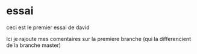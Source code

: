 # essai

ceci est le premier essai de david

Ici je rajoute mes comentaires sur la premiere branche (qui la differencient de la branche master)
